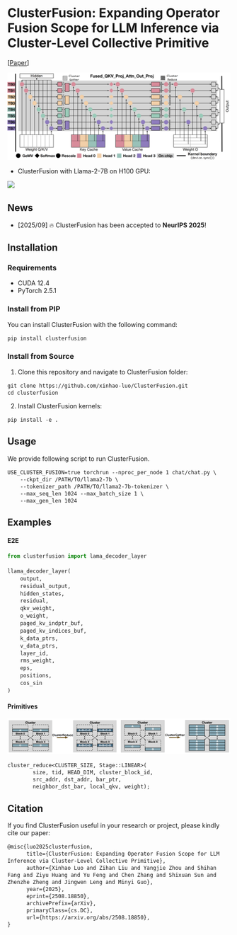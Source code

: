 # ClusterFusion: Expanding Operator Fusion Scope for LLM Inference via Cluster-Level Collective Primitive
[[Paper](https://arxiv.org/abs/2508.18850)]

![overview](assets/overview.png)

* ClusterFusion with Llama-2-7B on H100 GPU:

![](assets/example.gif)


## News
- [2025/09] 🔥 ClusterFusion has been accepted to **NeurIPS 2025**!

## Installation

### Requirements
- CUDA 12.4  
- PyTorch 2.5.1  

### Install from PIP

You can install ClusterFusion with the following command:

```bash
pip install clusterfusion
```

### Install from Source

1. Clone this repository and navigate to ClusterFusion folder:
```
git clone https://github.com/xinhao-luo/ClusterFusion.git
cd clusterfusion
```

2. Install ClusterFusion kernels:
```
pip install -e .
```

## Usage

We provide following script to run ClusterFusion.
```
USE_CLUSTER_FUSION=true torchrun --nproc_per_node 1 chat/chat.py \
	--ckpt_dir /PATH/TO/llama2-7b \
	--tokenizer_path /PATH/TO/llama2-7b-tokenizer \
	--max_seq_len 1024 --max_batch_size 1 \
	--max_gen_len 1024
```
## Examples

#### E2E

```python
from clusterfusion import lama_decoder_layer

llama_decoder_layer(
	output,
	residual_output,
	hidden_states,
	residual,
	qkv_weight,
	o_weight,
	paged_kv_indptr_buf,
	paged_kv_indices_buf,
	k_data_ptrs,
	v_data_ptrs,
	layer_id,
	rms_weight,
	eps,
	positions,
	cos_sin
)

```

#### Primitives
![overview](assets/cluster.png)
```cuda
cluster_reduce<CLUSTER_SIZE, Stage::LINEAR>(
        size, tid, HEAD_DIM, cluster_block_id,  
        src_addr, dst_addr, bar_ptr, 
        neighbor_dst_bar, local_qkv, weight);
```

## Citation

If you find ClusterFusion useful in your research or project, please kindly cite our paper:

```
@misc{luo2025clusterfusion,
      title={ClusterFusion: Expanding Operator Fusion Scope for LLM Inference via Cluster-Level Collective Primitive}, 
      author={Xinhao Luo and Zihan Liu and Yangjie Zhou and Shihan Fang and Ziyu Huang and Yu Feng and Chen Zhang and Shixuan Sun and Zhenzhe Zheng and Jingwen Leng and Minyi Guo},
      year={2025},
      eprint={2508.18850},
      archivePrefix={arXiv},
      primaryClass={cs.DC},
      url={https://arxiv.org/abs/2508.18850}, 
}
```
